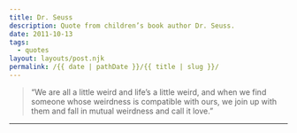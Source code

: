 ```yaml
---
title: Dr. Seuss
description: Quote from children’s book author Dr. Seuss.
date: 2011-10-13
tags: 
  - quotes
layout: layouts/post.njk
permalink: /{{ date | pathDate }}/{{ title | slug }}/
---
```


> “We are all a little weird and life’s a little weird, and when we find someone whose weirdness is compatible with ours, we join up with them and fall in mutual weirdness and call it love.”

---
